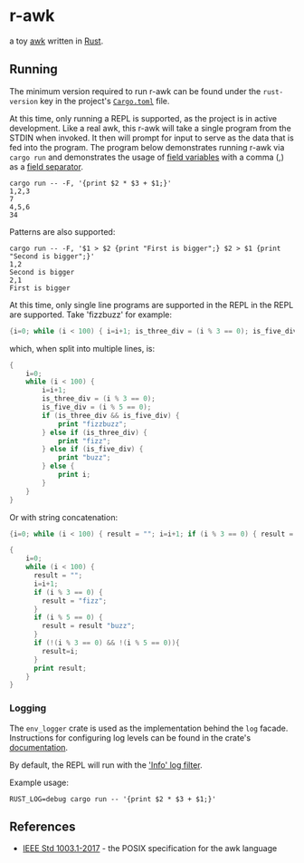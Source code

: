 # r-awk

a toy [awk](https://en.wikipedia.org/wiki/AWK) written in [Rust](https://www.rust-lang.org/).

## Running
The minimum version required to run r-awk can be found under the `rust-version` key in the project's 
[`Cargo.toml`](./Cargo.toml) file.

At this time, only running a REPL is supported, as the project is in active development. Like a real awk, this r-awk
will take a single program from the STDIN when invoked. It then will prompt for input to serve as the data that is fed
into the program. The program below demonstrates running r-awk via `cargo run` and demonstrates the usage of 
[field variables](https://www.gnu.org/software/gawk/manual/gawk.html#Fields) with a comma (,) as a
[field separator](https://www.gnu.org/software/gawk/manual/html_node/Single-Character-Fields.html).

```commandline
cargo run -- -F, '{print $2 * $3 + $1;}'
1,2,3
7
4,5,6
34
```

Patterns are also supported:
```commandline
cargo run -- -F, '$1 > $2 {print "First is bigger";} $2 > $1 {print "Second is bigger";}'
1,2
Second is bigger
2,1
First is bigger
```

At this time, only single line programs are supported in the REPL in the REPL are supported. Take 'fizzbuzz' for 
example:
```awk
{i=0; while (i < 100) { i=i+1; is_three_div = (i % 3 == 0); is_five_div = (i % 5 == 0); if (is_three_div && is_five_div) { print "fizzbuzz"; } else if (is_three_div) { print "fizz"; } else if (is_five_div) { print "buzz"; } else { print i; }}}
```
which, when split into multiple lines, is:
```awk
{
    i=0;
    while (i < 100) {
        i=i+1;
        is_three_div = (i % 3 == 0);
        is_five_div = (i % 5 == 0);
        if (is_three_div && is_five_div) {
            print "fizzbuzz";
        } else if (is_three_div) {
            print "fizz";
        } else if (is_five_div) {
            print "buzz";
        } else {
            print i;
        }
    }
}
```

Or with string concatenation: 
```awk
{i=0; while (i < 100) { result = ""; i=i+1; if (i % 3 == 0) { result = "fizz"; } if (i % 5 == 0) { result = result "buzz"; } if (!(i % 3 == 0) && !(i % 5 == 0)){ result=i; } print result; }}
```
```awk
{
    i=0; 
    while (i < 100) {
      result = "";
      i=i+1;
      if (i % 3 == 0) { 
        result = "fizz";
      } 
      if (i % 5 == 0) { 
        result = result "buzz";
      } 
      if (!(i % 3 == 0) && !(i % 5 == 0)){
        result=i;
      }
      print result;
    }
}
```

### Logging
The `env_logger` crate is used as the implementation behind the `log` facade. Instructions for configuring log levels
can be found in the crate's [documentation](https://docs.rs/env_logger/0.8.2/env_logger/).

By default, the REPL will run with the ['Info' log filter](https://docs.rs/env_logger/0.8.2/env_logger/struct.Builder.html).

Example usage:
```commandline
RUST_LOG=debug cargo run -- '{print $2 * $3 + $1;}'
```

## References
- [IEEE Std 1003.1-2017](https://pubs.opengroup.org/onlinepubs/9699919799/utilities/awk.html) - the POSIX specification for the awk language
